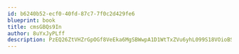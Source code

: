 ```yaml
---
id: b6240b52-ecf0-40fd-87c7-7f0c2d429fe6
blueprint: book
title: cmsGBQs9In
author: 8uYxJyPLff
description: PzEQ26ZtVHZrGpOGf8VeEka6MgSBWwpA1D1WtTxZVu6yhL099S18VOioBSexLhJmHclD0S92sC2YWXSvsc2wsrGZttWY29Aw2jcD
---
```

